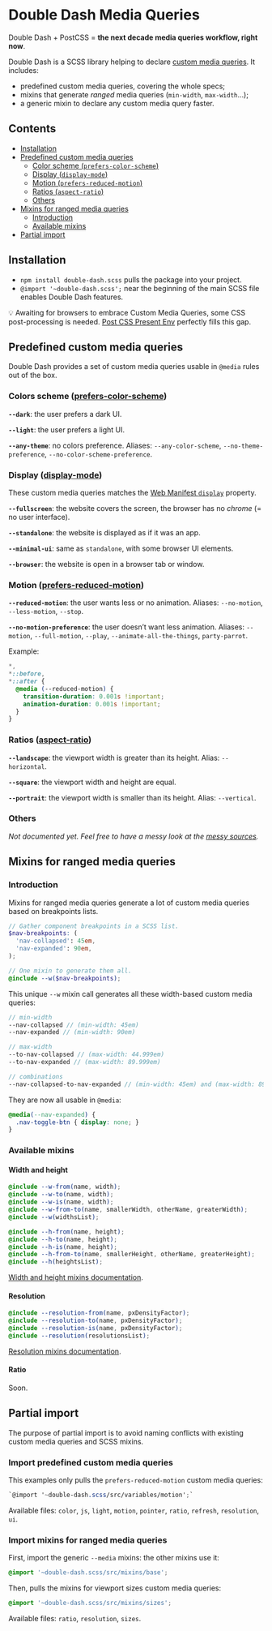 # Double Dash Media Queries

Double Dash + PostCSS = **the next decade media queries workflow, right now**.

Double Dash is a SCSS library helping to declare [custom media queries](docs/custom-media-queries.md). It includes:
- predefined custom media queries, covering the whole specs;
- mixins that generate *ranged* media queries (`min-width`, `max-width`…);
- a generic mixin to declare any custom media query faster.

## Contents

- [Installation](#installation)
- [Predefined custom media queries](#predefined-custom-media-queries)
  - [Color scheme (`prefers-color-scheme`)](#colors-scheme-prefers-color-scheme)
  - [Display (`display-mode`)](#display-display-mode)
  - [Motion (`prefers-reduced-motion`)](#motion-prefers-reduced-motion)
  - [Ratios (`aspect-ratio`)](#ratios-aspect-ratio)
  - [Others](#others)
- [Mixins for ranged media queries](#mixins-for-ranged-media-queries)
    - [Introduction](#introduction)
    - [Available mixins](#available-mixins)
- [Partial import](#partial-import)

## Installation

- `npm install double-dash.scss` pulls the package into your project.
- `@import '~double-dash.scss';` near the beginning of the main SCSS file enables Double Dash features.

💡 Awaiting for browsers to embrace Custom Media Queries, some CSS post-processing is needed. [Post CSS Present Env](https://preset-env.cssdb.org/) perfectly fills this gap.

## Predefined custom media queries

Double Dash provides a set of custom media queries usable in `@media` rules out of the box.

### Colors scheme ([prefers-color-scheme](https://developer.mozilla.org/en-US/docs/Web/CSS/@media/prefers-color-scheme))

**`--dark`**: the user prefers a dark UI.

**`--light`**: the user prefers a light UI.

**`--any-theme`**: no colors preference.
Aliases: `--any-color-scheme`, `--no-theme-preference`, `--no-color-scheme-preference`.


### Display ([display-mode](https://developer.mozilla.org/en-US/docs/Web/CSS/@media/display-mode))

These custom media queries matches the [Web Manifest `display`](https://developer.mozilla.org/en-US/docs/Web/Manifest#display) property.

**`--fullscreen`**: the website covers the screen, the browser has no _chrome_ (= no user interface).

**`--standalone`**: the website is displayed as if it was an app.

**`--minimal-ui`**: same as `standalone`, with some browser UI elements.

**`--browser`**: the website is open in a browser tab or window.

### Motion ([prefers-reduced-motion](https://developer.mozilla.org/en-US/docs/Web/CSS/@media/prefers-reduced-motion))

**`--reduced-motion`**: the user wants less or no animation.
Aliases: `--no-motion`, `--less-motion`, `--stop`.

**`--no-motion-preference`**: the user doesn’t want less animation.
Aliases: `--motion`, `--full-motion`, `--play`, `--animate-all-the-things`, `party-parrot`.

Example:
```scss
*,
*::before,
*::after {
  @media (--reduced-motion) {
    transition-duration: 0.001s !important;
    animation-duration: 0.001s !important;
  }
}
```

### Ratios ([aspect-ratio](https://developer.mozilla.org/en-US/docs/Web/CSS/@media/aspect-ratio))

**`--landscape`**: the viewport width is greater than its height.
Alias: `--horizontal`.

**`--square`**: the viewport width and height are equal.

**`--portrait`**: the viewport width is smaller than its height.
Alias: `--vertical`.

### Others

*Not documented yet. Feel free to have a messy look at the [messy sources](https://github.com/meduzen/--media.scss/tree/master/src/variables).*

## Mixins for ranged media queries

### Introduction

Mixins for ranged media queries generate a lot of custom media queries based on breakpoints lists.

```scss
// Gather component breakpoints in a SCSS list.
$nav-breakpoints: (
  'nav-collapsed': 45em,
  'nav-expanded': 90em,
);

// One mixin to generate them all.
@include --w($nav-breakpoints);
```

This unique `--w` mixin call generates all these width-based custom media queries:
```scss
// min-width
--nav-collapsed // (min-width: 45em)
--nav-expanded // (min-width: 90em)

// max-width
--to-nav-collapsed // (max-width: 44.999em)
--to-nav-expanded // (max-width: 89.999em)

// combinations
--nav-collapsed-to-nav-expanded // (min-width: 45em) and (max-width: 89.999em)
```

They are now all usable in `@media`:

```css
@media(--nav-expanded) {
  .nav-toggle-btn { display: none; }
}
```

### Available mixins

#### Width and height

```scss
@include --w-from(name, width);
@include --w-to(name, width);
@include --w-is(name, width);
@include --w-from-to(name, smallerWidth, otherName, greaterWidth);
@include --w(widthsList);

@include --h-from(name, height);
@include --h-to(name, height);
@include --h-is(name, height);
@include --h-from-to(name, smallerHeight, otherName, greaterHeight);
@include --h(heightsList);
```

[Width and height mixins documentation](/docs/ranged-sizes-mixins.md).

#### Resolution

```scss
@include --resolution-from(name, pxDensityFactor);
@include --resolution-to(name, pxDensityFactor);
@include --resolution-is(name, pxDensityFactor);
@include --resolution(resolutionsList);
```

[Resolution mixins documentation](/docs/ranged-resolutions-mixins.md).

#### Ratio

Soon.

## Partial import

The purpose of partial import is to avoid naming conflicts with existing custom media queries and SCSS mixins.

### Import predefined custom media queries

This examples only pulls the `prefers-reduced-motion` custom media queries:

```scss
`@import '~double-dash.scss/src/variables/motion';`
```

Available files: `color`, `js`, `light`, `motion`, `pointer`, `ratio`, `refresh`, `resolution`, `ui`.

### Import mixins for ranged media queries

First, import the generic `--media` mixins: the other mixins use it:

```scss
@import '~double-dash.scss/src/mixins/base';
```

Then, pulls the mixins for viewport sizes custom media queries:

```scss
@import '~double-dash.scss/src/mixins/sizes';
```

Available files: `ratio`, `resolution`, `sizes`.
